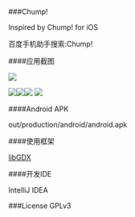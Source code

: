 ###Chump!

Inspired by Chump! for iOS

百度手机助手搜索:Chump!

####应用截图

![][0]

![][1]![][2]![][3] ![][4]


####Android APK

out/production/android/android.apk

####使用框架

[libGDX][5]

####开发IDE

IntelliJ IDEA

###License
GPLv3


[0]:snapshot.png
[1]:snapshot1.png
[2]:snapshot2.png
[3]:snapshot3.png
[4]:snapshot4.png
[5]:https://github.com/libgdx/libgdx


